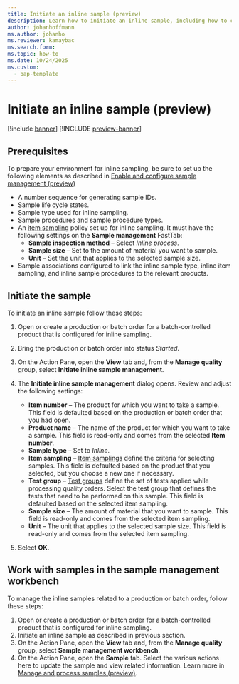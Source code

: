 ```yaml
---
title: Initiate an inline sample (preview)
description: Learn how to initiate an inline sample, including how to create a sample from a production order or batch order.
author: johanhoffmann
ms.author: johanho
ms.reviewer: kamaybac
ms.search.form: 
ms.topic: how-to
ms.date: 10/24/2025
ms.custom: 
  - bap-template
---
```


# Initiate an inline sample (preview)

[!include [banner](../../includes/banner.md)]
[!INCLUDE [preview-banner](~/../shared-content/shared/preview-includes/preview-banner.md)]
<!-- KFM: Preview until further notice -->

## Prerequisites

To prepare your environment for inline sampling, be sure to set up the following elements as described in [Enable and configure sample management (preview)](quality-sample-management-admin.md)

- A number sequence for generating sample IDs.
- Sample life cycle states.
- Sample type used for inline sampling.
- Sample procedures and sample procedure types.
- An [item sampling](quality-item-sampling.md) policy set up for inline sampling. It must have the following settings on the **Sample management** FastTab:
    - **Sample inspection method** – Select *Inline process*.
    - **Sample size** – Set to the amount of material you want to sample.
    - **Unit** – Set the unit that applies to the selected sample size.
- Sample associations configured to link the inline sample type, inline item sampling, and inline sample procedures to the relevant products.

## Initiate the sample

To initiate an inline sample follow these steps:

1. Open or create a production or batch order for a batch-controlled product that is configured for inline sampling.
1. Bring the production or batch order into status *Started*.
1. On the Action Pane, open the **View** tab and, from the **Manage quality** group, select **Initiate inline sample management**.
1. The **Initiate inline sample management** dialog opens. Review and adjust the following settings:
    - **Item number** – The product for which you want to take a sample. This field is defaulted based on the production or batch order that you had open.
    - **Product name** – The name of the product for which you want to take a sample. This field is read-only and comes from the selected **Item number**.
    - **Sample type** – Set to *Inline*.
    - **Item sampling** – [Item samplings]((../inventory/quality-item-sampling.md)) define the criteria for selecting samples. This field is defaulted based on the product that you selected, but you choose a new one if necessary.
    - **Test group** – [Test groups](../inventory/quality-test-groups.md) define the set of tests applied while processing quality orders. Select the test group that defines the tests that need to be performed on this sample. This field is defaulted based on the selected item sampling.
    - **Sample size** – The amount of material that you want to sample. This field is read-only and comes from the selected item sampling.
    - **Unit** – The unit that applies to the selected sample size. This field is read-only and comes from the selected item sampling.

1. Select **OK**.

## Work with samples in the sample management workbench

To manage the inline samples related to a production or batch order, follow these steps:

1. Open or create a production or batch order for a batch-controlled product that is configured for inline sampling.
1. Initiate an inline sample as described in previous section.
1. On the Action Pane, open the **View** tab and, from the **Manage quality** group, select **Sample management workbench**.
1. On the Action Pane, open the **Sample** tab. Select the various actions here to update the sample and view related information. Learn more in [Manage and process samples (preview)](quality-sample-management-use.md).
